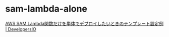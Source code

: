 # sam-lambda-alone

[AWS SAM Lambda関数だけを単体でデプロイしたいときのテンプレート設定例 | DevelopersIO](https://dev.classmethod.jp/articles/sam-deploy-lambda-alone/)
